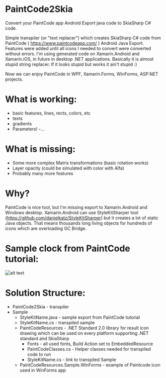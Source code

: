 # PaintCode2Skia
Convert your PaintCode app Android Export java code to SkiaSharp C# code.

Simple transpiler (or "text replacer") which creates SkiaSharp C# code from PaintCode ( https://www.paintcodeapp.com/ ) Android Java Export.
Features were added until all icons I needed to convert were converted without errors. I'm using generated code on Xamarin.Android and Xamarin.iOS, in future in desktop .NET applications. Basically it is almost stupid string replacer. If it looks stupid but works it ain't stupid :)

Now we can enjoy PaintCode in WPF, Xamarin.Forms, WinForms, ASP.NET projects.


# What is working:
- basic features, lines, rects, colors, etc
- texts
- gradients
- Parameters!
-...

# What is missing:

- Some more complex Matrix transformations (basic rotation works)
- Layer opacity (could be simulated with color with Alfa)
- Probably many more features

# Why?
PaintCode is nice tool, but I'm missing export to Xamarin.Android and Windows desktop. Xamarin.Android can use StyleKitSharper tool (https://github.com/danielkatz/StyleKitSharper) but it creates a lot of static Java objects. That means thousands long living objects for hundreds of icons which are overloading GC Bridge.

# Sample clock from PaintCode tutorial:
![alt text](https://i.imgur.com/tso17vU.gif)


# Solution Structure:
- PaintCode2Skia - transpiler
- Sample
	- StyleKitName.java - sample export from PaintCode tutorial
	- StyleKitName.cs - transpiled sample
	- PaintCodeResources - .NET Standard 2.0 library for result icon drawing which can be used on every platform supporting .NET standard and SkiaSharp
		- Fonts - all used fonts, Build Action set to EmbeddedResource
		- PaintCodeClasses.cs - Helper classes needed for transpiled code to run
		- StyleKitName.cs - link to transpiled Sample
	- PaintCodeResources.Sample.WinForms - example of Paintcode icon used in WinForms app
